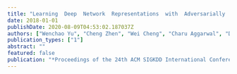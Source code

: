 ```yaml
---
title: "Learning  Deep  Network  Representations  with  Adversarially  Regularized Autoencoders"
date: 2018-01-01
publishDate: 2020-08-09T04:53:02.187037Z
authors: ["Wenchao Yu", "Cheng Zhen", "Wei Cheng", "Charu Aggarwal", "Dongjin Song", "Bo Zong", "Haifeng Chen", "Wei Wang"]
publication_types: ["1"]
abstract: ""
featured: false
publication: "*Proceedings of the 24th ACM SIGKDD International Conference on Knowledge Discovery  and  Data  Mining  (KDD)*"
---
```


